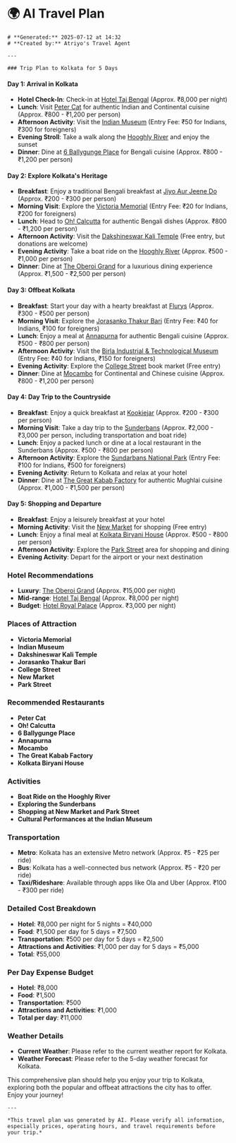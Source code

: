 # 🌍 AI Travel Plan

    # **Generated:** 2025-07-12 at 14:32  
    # **Created by:** Atriyo's Travel Agent

    ---

    ### Trip Plan to Kolkata for 5 Days

#### **Day 1: Arrival in Kolkata**
- **Hotel Check-In**: Check-in at [Hotel Taj Bengal](https://www.tajhotels.com/en-in/taj-bengal-kolkata) (Approx. ₹8,000 per night)
- **Lunch**: Visit [Peter Cat](https://www.petercat.co.in/) for authentic Indian and Continental cuisine (Approx. ₹800 - ₹1,200 per person)
- **Afternoon Activity**: Visit the [Indian Museum](https://www.indianmuseumkolkata.org/) (Entry Fee: ₹50 for Indians, ₹300 for foreigners)
- **Evening Stroll**: Take a walk along the [Hooghly River](https://en.wikipedia.org/wiki/Hooghly_River) and enjoy the sunset
- **Dinner**: Dine at [6 Ballygunge Place](https://www.6ballygungeplace.com/) for Bengali cuisine (Approx. ₹800 - ₹1,200 per person)

#### **Day 2: Explore Kolkata's Heritage**
- **Breakfast**: Enjoy a traditional Bengali breakfast at [Jiyo Aur Jeene Do](https://www.jiyoaurjeenedo.com/) (Approx. ₹200 - ₹300 per person)
- **Morning Visit**: Explore the [Victoria Memorial](https://www.victoriamemorialkolkata.org/) (Entry Fee: ₹20 for Indians, ₹200 for foreigners)
- **Lunch**: Head to [Oh! Calcutta](https://www.ohcalcutta.net/) for authentic Bengali dishes (Approx. ₹800 - ₹1,200 per person)
- **Afternoon Activity**: Visit the [Dakshineswar Kali Temple](https://www.dakshineswarkalitemple.org/) (Free entry, but donations are welcome)
- **Evening Activity**: Take a boat ride on the [Hooghly River](https://en.wikipedia.org/wiki/Hooghly_River) (Approx. ₹500 - ₹1,000 per person)
- **Dinner**: Dine at [The Oberoi Grand](https://www.oberoihotels.com/hotels-in-kolkata/) for a luxurious dining experience (Approx. ₹1,500 - ₹2,500 per person)

#### **Day 3: Offbeat Kolkata**
- **Breakfast**: Start your day with a hearty breakfast at [Flurys](https://www.flurys.com/) (Approx. ₹300 - ₹500 per person)
- **Morning Visit**: Explore the [Jorasanko Thakur Bari](https://en.wikipedia.org/wiki/Jorasanko_Thakur_Bari) (Entry Fee: ₹40 for Indians, ₹100 for foreigners)
- **Lunch**: Enjoy a meal at [Annapurna](https://www.annapurnarestaurant.com/) for authentic Bengali cuisine (Approx. ₹500 - ₹800 per person)
- **Afternoon Activity**: Visit the [Birla Industrial & Technological Museum](https://www.bitm.kolkata.gov.in/) (Entry Fee: ₹40 for Indians, ₹150 for foreigners)
- **Evening Activity**: Explore the [College Street](https://en.wikipedia.org/wiki/College_Street_(Kolkata)) book market (Free entry)
- **Dinner**: Dine at [Mocambo](https://www.mocambo.in/) for Continental and Chinese cuisine (Approx. ₹800 - ₹1,200 per person)

#### **Day 4: Day Trip to the Countryside**
- **Breakfast**: Enjoy a quick breakfast at [Kookiejar](https://www.kookiejar.com/) (Approx. ₹200 - ₹300 per person)
- **Morning Visit**: Take a day trip to the [Sunderbans](https://www.sundarbans.gov.in/) (Approx. ₹2,000 - ₹3,000 per person, including transportation and boat ride)
- **Lunch**: Enjoy a packed lunch or dine at a local restaurant in the Sunderbans (Approx. ₹500 - ₹800 per person)
- **Afternoon Activity**: Explore the [Sundarbans National Park](https://www.sundarbans-national-park.com/) (Entry Fee: ₹100 for Indians, ₹500 for foreigners)
- **Evening Activity**: Return to Kolkata and relax at your hotel
- **Dinner**: Dine at [The Great Kabab Factory](https://www.thegreatkababfactory.com/) for authentic Mughlai cuisine (Approx. ₹1,000 - ₹1,500 per person)

#### **Day 5: Shopping and Departure**
- **Breakfast**: Enjoy a leisurely breakfast at your hotel
- **Morning Activity**: Visit the [New Market](https://en.wikipedia.org/wiki/New_Market,_Kolkata) for shopping (Free entry)
- **Lunch**: Enjoy a final meal at [Kolkata Biryani House](https://www.kolkata-biryani-house.com/) (Approx. ₹500 - ₹800 per person)
- **Afternoon Activity**: Explore the [Park Street](https://en.wikipedia.org/wiki/Park_Street,_Kolkata) area for shopping and dining
- **Evening Activity**: Depart for the airport or your next destination

### **Hotel Recommendations**
- **Luxury**: [The Oberoi Grand](https://www.oberoihotels.com/hotels-in-kolkata/) (Approx. ₹15,000 per night)
- **Mid-range**: [Hotel Taj Bengal](https://www.tajhotels.com/en-in/taj-bengal-kolkata) (Approx. ₹8,000 per night)
- **Budget**: [Hotel Royal Palace](https://www.hotelroyalpalacekolkata.com/) (Approx. ₹3,000 per night)

### **Places of Attraction**
- **Victoria Memorial**
- **Indian Museum**
- **Dakshineswar Kali Temple**
- **Jorasanko Thakur Bari**
- **College Street**
- **New Market**
- **Park Street**

### **Recommended Restaurants**
- **Peter Cat**
- **Oh! Calcutta**
- **6 Ballygunge Place**
- **Annapurna**
- **Mocambo**
- **The Great Kabab Factory**
- **Kolkata Biryani House**

### **Activities**
- **Boat Ride on the Hooghly River**
- **Exploring the Sunderbans**
- **Shopping at New Market and Park Street**
- **Cultural Performances at the Indian Museum**

### **Transportation**
- **Metro**: Kolkata has an extensive Metro network (Approx. ₹5 - ₹25 per ride)
- **Bus**: Kolkata has a well-connected bus network (Approx. ₹5 - ₹20 per ride)
- **Taxi/Rideshare**: Available through apps like Ola and Uber (Approx. ₹100 - ₹300 per ride)

### **Detailed Cost Breakdown**
- **Hotel**: ₹8,000 per night for 5 nights = ₹40,000
- **Food**: ₹1,500 per day for 5 days = ₹7,500
- **Transportation**: ₹500 per day for 5 days = ₹2,500
- **Attractions and Activities**: ₹1,000 per day for 5 days = ₹5,000
- **Total**: ₹55,000

### **Per Day Expense Budget**
- **Hotel**: ₹8,000
- **Food**: ₹1,500
- **Transportation**: ₹500
- **Attractions and Activities**: ₹1,000
- **Total per day**: ₹11,000

### **Weather Details**
- **Current Weather**: Please refer to the current weather report for Kolkata.
- **Weather Forecast**: Please refer to the 5-day weather forecast for Kolkata.

This comprehensive plan should help you enjoy your trip to Kolkata, exploring both the popular and offbeat attractions the city has to offer. Enjoy your journey!

    ---

    *This travel plan was generated by AI. Please verify all information, especially prices, operating hours, and travel requirements before your trip.*
    